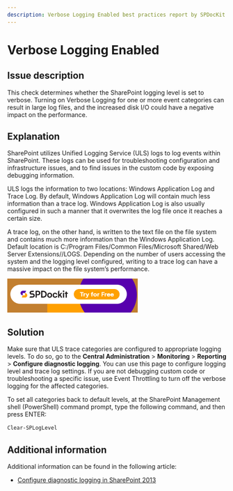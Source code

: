 ```yaml
---
description: Verbose Logging Enabled best practices report by SPDocKit determines whether the SharePoint logging level is set to verbose.
---
```


# Verbose Logging Enabled

## Issue description

This check determines whether the SharePoint logging level is set to verbose. Turning on Verbose Logging for one or more event categories can result in large log files, and the increased disk I/O could have a negative impact on the performance.

## Explanation

SharePoint utilizes Unified Logging Service \(ULS\) logs to log events within SharePoint. These logs can be used for troubleshooting configuration and infrastructure issues, and to find issues in the custom code by exposing debugging information.

ULS logs the information to two locations: Windows Application Log and Trace Log. By default, Windows Application Log will contain much less information than a trace log. Windows Application Log is also usually configured in such a manner that it overwrites the log file once it reaches a certain size.

A trace log, on the other hand, is written to the text file on the file system and contains much more information than the Windows Application Log. Default location is C:/Program Files/Common Files/Microsoft Shared/Web Server Extensions//LOGS. Depending on the number of users accessing the system and the logging level configured, writing to a trace log can have a massive impact on the file system’s performance.

[![Download SPDocKit](../.gitbook/assets/spdockit-download.png)](http://bit.ly/2US0Zna)

## Solution

Make sure that ULS trace categories are configured to appropriate logging levels. To do so, go to the **Central Administration** &gt; **Monitoring** &gt; **Reporting** &gt; **Configure diagnostic logging**. You can use this page to configure logging level and trace log settings. If you are not debugging custom code or troubleshooting a specific issue, use Event Throttling to turn off the verbose logging for the affected categories.

To set all categories back to default levels, at the SharePoint Management shell \(PowerShell\) command prompt, type the following command, and then press ENTER:

```bash
Clear-SPLogLevel
```

## Additional information

Additional information can be found in the following article:

* [Configure diagnostic logging in SharePoint 2013](https://technet.microsoft.com/en-us/library/ee748656.aspx)

